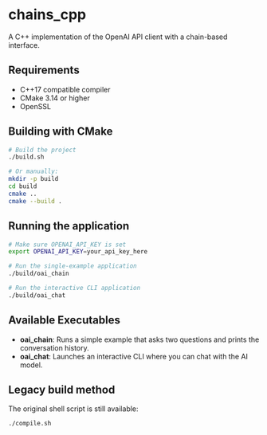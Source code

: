 # chains_cpp

A C++ implementation of the OpenAI API client with a chain-based interface.

## Requirements
- C++17 compatible compiler
- CMake 3.14 or higher
- OpenSSL

## Building with CMake

```bash
# Build the project
./build.sh

# Or manually:
mkdir -p build
cd build
cmake ..
cmake --build .
```

## Running the application

```bash
# Make sure OPENAI_API_KEY is set
export OPENAI_API_KEY=your_api_key_here

# Run the single-example application
./build/oai_chain

# Run the interactive CLI application
./build/oai_chat
```

## Available Executables

- **oai_chain**: Runs a simple example that asks two questions and prints the conversation history.
- **oai_chat**: Launches an interactive CLI where you can chat with the AI model.

## Legacy build method

The original shell script is still available:
```bash
./compile.sh
```
